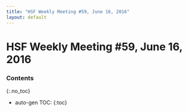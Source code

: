 ```yaml
---
title: "HSF Weekly Meeting #59, June 16, 2016"
layout: default
---
```


# HSF Weekly Meeting #59, June 16, 2016

### Contents
{:.no_toc}

* auto-gen TOC:
{:toc}

